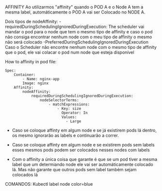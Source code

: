 AFFINITY
Ao utilizarmos "affinity" quando o POD A e o Node A tem a mesma label, automáticamente o POD A vai ser Colocado no NODE A. 

Dois tipos de nodeAffinity:
-requiredDuringSchedulingIgnoredDuringExecution:
	The scheduler vai mandar o pod para o node que tem o mesmo tipo de affinity e caso o pod não consiga encontrar nenhum node com o meu tipo de affinity o mesmo não será colocado
-PreferredDuringSchedulingIgnoredDuringExecution
	Caso o Scheduler não encontre nenhum node com o mesmo tipo de affinity que o pod, ele vai colacar o pod num node que esteja disponível


How to affinity in pod file:
```
Spec:
	Container:
		- Name: nginx-app
		Image: nginx 
	Affinity:
		nodeAffinity:
			requiredDuringSchedulingIgnoredDuringExecution:
				nodeSelectorTerms:
					- matchExpressions:
						- Key: size
						  Operator: In
						  Values: 
							- Large
```
	
	
- Caso se coloque affinty em algum node e se já existirem pods lá dentro, os mesmo ignorarão as labels e continuarão a correr.
- Caso se coloque affinty em algum node e se existirem pods sem labels esses mesmos pods podem ser colocados nesses nodes com labels

- Com o affinity a única coisa que garante é que se um pod tiver a mesma label que um determiando node ele vai ser automáticamente colocado lá. Mas não garante que outros pods sem label também sejam colocados lá

COMANDOS:
Kubectl label node <nodename> color=blue